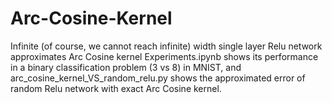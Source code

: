 # Arc-Cosine-Kernel
Infinite (of course, we cannot reach infinite) width single layer Relu network approximates Arc Cosine kernel
Experiments.ipynb shows its performance in a binary classification problem ($3$ vs $8$) in MNIST, and arc_cosine_kernel_VS_random_relu.py shows the approximated error of random Relu network with exact Arc Cosine kernel.
